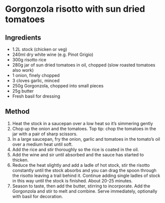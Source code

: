 # Gorgonzola risotto with sun dried tomatoes

## Ingredients

* 1.2L stock (chicken or veg)
* 240ml dry white wine (e.g. Pinot Grigio)
* 300g risotto rice
* 280g jar of sun dried tomatoes in oil, chopped (slow roasted tomatoes also work)
* 1 onion, finely chopped
* 3 cloves garlic, minced
* 250g Gorgonzola, chopped into small pieces
* 25g butter
* Fresh basil for dressing

## Method

1. Heat the stock in a saucepan over a low heat so it’s simmering gently
2. Chop up the onion and the tomatoes. Top tip: chop the tomatoes in the jar with a pair of sharp scissors.
3. In a large saucepan, fry the onion, garlic and tomatoes in the tomato’s oil over a medium heat until soft.
4. Add the rice and stir thoroughly so the rice is coated in the oil.
5. Add the wine and sir until absorbed and the sauce has started to thicken.
6. Reduce the heat slightly and add a ladle of hot stock, stir the risotto constantly until the stock absorbs and you can drag the spoon through the risotto leaving a trail behind it. Continue adding single ladles of stock in this way until the stock is finished. About 20-25 minutes.
7. Season to taste, then add the butter, stirring to incorporate. Add the Gorgonzola and stir to melt and combine. Serve immediately, optionally with basil for decoration.
